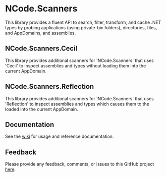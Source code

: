 # NCode.Scanners
This library provides a fluent API to search, filter, transform, and cache .NET types by probing applications (using private-bin folders), directories, files, and AppDomains, and assemblies.

## NCode.Scanners.Cecil
This library provides additional scanners for 'NCode.Scanners' that uses 'Cecil' to inspect assemblies and types without loading them into the current AppDomain.

## NCode.Scanners.Reflection
This library provides additional scanners for 'NCode.Scanners' that uses 'Reflection' to inspect assemblies and types which causes them to the loaded into the current AppDomain.

## Documentation
See the [wiki][wiki] for usage and reference documentation.

## Feedback
Please provide any feedback, comments, or issues to this GitHub project [here][issues].

[wiki]: https://github.com/NCodeGroup/NCode.Scanners/wiki
[issues]:https://github.com/NCodeGroup/NCode.Scanners/issues 

